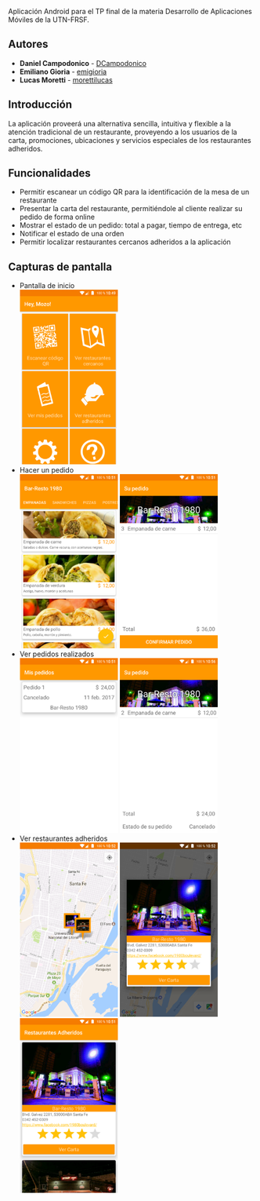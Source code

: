 Aplicación Android para el TP final de la materia Desarrollo de Aplicaciones Móviles de la UTN-FRSF.

## Autores

* **Daniel Campodonico** - [DCampodonico](https://github.com/dcampodonico)
* **Emiliano Gioria** - [emigioria](https://github.com/emigioria)
* **Lucas Moretti** - [morettilucas](https://github.com/morettilucas)

Introducción
----------

La aplicación proveerá una alternativa sencilla, intuitiva y flexible a la atención tradicional de
un restaurante, proveyendo a los usuarios de la carta, promociones, ubicaciones y servicios
especiales de los restaurantes adheridos.

Funcionalidades
----------

* Permitir escanear un código QR para la identificación de la mesa de un restaurante
* Presentar la carta del restaurante, permitiéndole al cliente realizar su pedido de forma online
* Mostrar el estado de un pedido: total a pagar, tiempo de entrega, etc
* Notificar el estado de una orden
* Permitir localizar restaurantes cercanos adheridos a la aplicación

Capturas de pantalla
----------
* Pantalla de inicio<br/>
<img src="doc/1.png" width="200"><br/>
* Hacer un pedido<br/>
<img src="doc/2.png" width="200">   <img src="doc/3.png" width="200"><br/>
* Ver pedidos realizados<br/>
<img src="doc/4.png" width="200">   <img src="doc/5.png" width="200"><br/>
* Ver restaurantes adheridos<br/>
<img src="doc/7.png" width="200">   <img src="doc/8.png" width="200">   <img src="doc/9.png" width="200"><br/>
